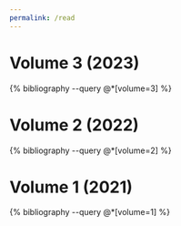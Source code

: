 ```yaml
---
permalink: /read
---
```


# Volume 3 (2023)

{% bibliography --query @*[volume=3] %}


# Volume 2 (2022)

{% bibliography --query @*[volume=2] %}


# Volume 1 (2021)

{% bibliography --query @*[volume=1] %}
